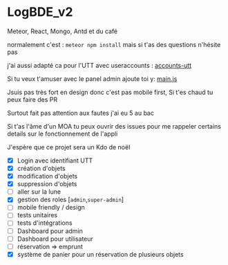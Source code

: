 # LogBDE_v2
Meteor, React, Mongo, Antd et du café

normalement c'est : `meteor npm install` mais si t'as des questions n'hésite pas

j'ai aussi adapté ca pour l'UTT avec useraccounts : [accounts-utt](https://atmospherejs.com/jav/accounts-utt)

Si tu veux t'amuser avec le panel admin ajoute toi y: [main.js](https://github.com/ungdev/LogBDE_v2/blob/1514f956b3477cf6060fc73e87f2f13511ea7114/server/main.js#L10)

Jsuis pas très fort en design donc c'est pas mobile first, Si t'es chaud tu peux faire des PR

Surtout fait pas attention aux fautes j'ai eu 5 au bac

Si t'as l'âme d'un MOA tu peux ouvrir des issues pour me rappeler certains details sur le fonctionnement de l'appli

J'espère que ce projet sera un Kdo de noël


- [x] Login avec identifiant UTT
- [x] création d'objets
- [x] modification d'objets
- [x] suppression d'objets
- [ ] aller sur la lune
- [x] gestion des roles [`admin`,`super-admin`]
- [ ] mobile friendly / design
- [ ] tests unitaires
- [ ] tests d'intégrations
- [ ] Dashboard pour admin
- [ ] Dashboard pour utilisateur
- [ ] réservation => emprunt
- [x] système de panier pour un réservation de plusieurs objets
